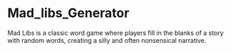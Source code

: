 # Mad_libs_Generator
Mad Libs is a classic word game where players fill in the blanks of a story with random words, creating a silly and often nonsensical narrative.

